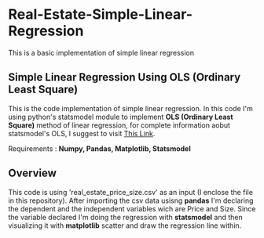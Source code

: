 # Real-Estate-Simple-Linear-Regression
This is a basic implementation of simple linear regression


## Simple Linear Regression Using OLS (Ordinary Least Square)
This is the code implementation of simple linear regression. In this code I'm using python's statsmodel module to implement **OLS (Ordinary Least Square)** method of linear regression, for complete information aobut statsmodel's OLS, I suggest to visit [This Link](https://www.geeksforgeeks.org/ordinary-least-squares-ols-using-statsmodels/).

Requirements  : **Numpy, Pandas, Matplotlib, Statsmodel**

## Overview
This code is using 'real_estate_price_size.csv' as an input (I enclose the file in this repository). After importing the csv data usisng **pandas** I'm declaring the dependent and the independent variables wich are Price and Size. Since the variable declared I'm doing the regression with **statsmodel** and then visualizing it with **matplotlib** scatter and draw the regression line within. 

